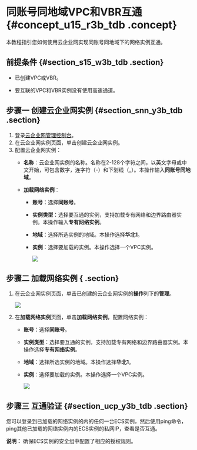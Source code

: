 # 同账号同地域VPC和VBR互通 {#concept_u15_r3b_tdb .concept}

本教程指引您如何使用云企业网实现同账号同地域下的网络实例互通。

## 前提条件 {#section_s15_w3b_tdb .section}

-   已创建VPC或VBR。

-   要互联的VPC和VBR实例没有使用高速通道。


## 步骤一 创建云企业网实例 {#section_snn_y3b_tdb .section}

1.  登录[云企业网管理控制台](https://cen.console.aliyun.com/)。
2.  在云企业网实例页面，单击创建云企业网实例。
3.  配置云企业网实例：
    -   **名称**：云企业网实例的名称。名称在2-128个字符之间，以英文字母或中文开始，可包含数字，连字符（-）和下划线（\_）。本操作输入**同账号同地域**。
    -   **加载网络实例**：

        -   **账号**：选择**同账号**。
        -   **实例类型**：选择要互通的实例，支持加载专有网络和边界路由器实例。本操作输入**专有网络实例**。
        -   **地域**：选择所选实例的地域。本操作选择**华北1**。
        -   **实例**：选择要加载的实例。本操作选择一个VPC实例。

            ![](http://static-aliyun-doc.oss-cn-hangzhou.aliyuncs.com/assets/img/3044/1538296720859_zh-CN.png)


## 步骤二 加载网络实例 { .section}

1.  在云企业网实例页面，单击已创建的云企业网实例的**操作**列下的**管理**。

    ![](http://static-aliyun-doc.oss-cn-hangzhou.aliyuncs.com/assets/img/3044/1538296720860_zh-CN.png)

2.  在**加载网络实例**页面，单击**加载网络实例**，配置网络实例：
    -   **账号**：选择**同账号**。
    -   **实例类型**：选择要互通的实例，支持加载专有网络和边界路由器实例。本操作选择**专有网络实例**。
    -   **地域**：选择所选实例的地域。本操作选择**华北1**。
    -   **实例**：选择要加载的实例。本操作选择一个VPC实例。

        ![](http://static-aliyun-doc.oss-cn-hangzhou.aliyuncs.com/assets/img/3044/15382967205956_zh-CN.png)


## 步骤三 互通验证 {#section_ucp_y3b_tdb .section}

您可以登录到已加载的网络实例的内的任何一台ECS实例，然后使用ping命令，ping其他已加载的网络实例内的ECS实例的私网IP，查看是否互通。

**说明：** 确保ECS实例的安全组中配置了相应的授权规则。

